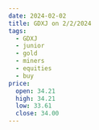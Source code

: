 ```yaml
---
date: 2024-02-02
title: GDXJ on 2/2/2024
tags: 
  - GDXJ
  - junior
  - gold
  - miners
  - equities
  - buy
price:
  open: 34.21
  high: 34.21
  low: 33.61
  close: 34.00
---
```

<div class="post">
<snapshot-grid 
    :reports="['2024/02/01/CTA/GDXJ', '2024/02/02/CTA/GDXJ', '2024/02/02/MTP/GDXJ']"
    chart="2024/02/02/Chart/GDXJ"
/>
<p>

</p>
<p>

</p>
</div>